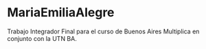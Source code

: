 # MariaEmiliaAlegre
Trabajo Integrador Final para el curso de Buenos Aires Multiplica en conjunto con la UTN BA.
